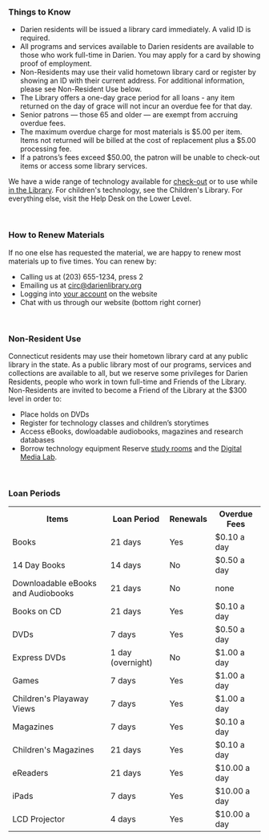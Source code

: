 <div class="row">

<div class="col-md-6">

### Things to Know

- Darien residents will be issued a library card immediately. A valid ID is required.
- All programs and services available to Darien residents are available to those who work full-time in Darien. You may apply for a card by showing proof of employment.
- Non-Residents may use their valid hometown library card or register by showing an ID with their current address. For additional information, please see Non-Resident Use below.
- The Library offers a one-day grace period for all loans - any item returned on the day of grace will not incur an overdue fee for that day.
- Senior patrons — those 65 and older — are exempt from accruing overdue fees.
- The maximum overdue charge for most materials is $5.00 per item. Items not returned will be billed at the cost of replacement plus a $5.00 processing fee.
- If a patrons’s fees exceed $50.00, the patron will be unable to check-out items or access some library services.

We have a wide range of technology available for [check-out](/catalog/search/keyword?search=%2A&formats=equipment "Borrow technology") or to use while [in the Library](/technology "Library Technology"). For children's technology, see the Children's Library. For everything else, visit the Help Desk on the Lower Level.
</div>

<div class="col-md-6">

<br/>

### How to Renew Materials

If no one else has requested the material, we are happy to renew most materials up to five times. You can renew by:

- Calling us at (203) 655-1234, press 2
- Emailing us at [circ@darienlibrary.org](mailto:circ@darienlibrary.org "Email us")
- Logging into [your account](/myaccount "My Account") on the website
- Chat with us through our website (bottom right corner)
<br />

### Non-Resident Use

Connecticut residents may use their hometown library card at any public library in the state. As a public library most of our programs, services and collections are available to all, but we reserve some privileges for Darien Residents, people who work in town full-time and Friends of the Library. Non-Residents are invited to become a Friend of the Library at the $300 level in order to:

- Place holds on DVDs
- Register for technology classes and children’s storytimes
- Access eBooks, dowloadable audiobooks, magazines and research databases
- Borrow technology equipment
Reserve [study rooms](/meeting-rooms "Study Rooms") and the [Digital Media Lab](/dml "Digital Media Lab").

</div>
</div>

<div class="margin-bottom-20"></div>

<div class="row">

<div class="col-md-8 col-md-offset-2">

<br/>

### Loan Periods

<table class="table table-striped">
<tr>
<th>Items</th>
<th>Loan Period</th>
<th>Renewals</th>
<th>Overdue Fees</th>
</tr>
<tr>
			<td>
				Books</td>
			<td>
				21 days</td>
			<td>
				Yes</td>
			<td>
				$0.10 a day</td>
		</tr>
		<tr>
			<td>
				14 Day Books</td>
			<td>
				14 days</td>
			<td>
				No</td>
			<td>
				$0.50 a day</td>
		</tr>
		<tr>
			<td>
				Downloadable eBooks and Audiobooks</td>
			<td>
				21 days</td>
			<td>
				No</td>
			<td>
				none</td>
		</tr>
		<tr>
			<td>
				Books on CD</td>
			<td>
				21 days</td>
			<td>
				Yes</td>
			<td>
				$0.10 a day</td>
		</tr>
		<tr>
			<td>
				DVDs</td>
			<td>
				7 days</td>
			<td>
				Yes</td>
			<td>
				$0.50 a day</td>
		</tr>
		<tr>
			<td>
				Express DVDs</td>
			<td>
				1 day (overnight)</td>
			<td>
				No</td>
			<td>
				$1.00 a day</td>
		</tr>
		<tr>
			<td>
				Games</td>
			<td>
				7 days</td>
			<td>
				Yes</td>
			<td>
				$1.00 a day</td>
		</tr>
		<tr>
			<td>
				Children's Playaway Views</td>
			<td>
				7 days</td>
			<td>
				Yes</td>
			<td>
				$1.00 a day</td>
		</tr>
		<tr>
			<td>
				Magazines</td>
			<td>
				7 days</td>
			<td>
				Yes</td>
			<td>
				$0.10 a day</td>
		</tr>
		<tr>
			<td>
				Children's Magazines</td>
			<td>
				21 days</td>
			<td>
				Yes</td>
			<td>
				$0.10 a day</td>
		</tr>
		<tr>
			<td>
				eReaders</td>
			<td>
				21 days</td>
			<td>
				Yes</td>
			<td>
				$10.00 a day</td>
		</tr>
		<tr>
			<td>
				iPads</td>
			<td>
				7 days</td>
			<td>
				Yes</td>
			<td>
				$10.00 a day</td>
		</tr>
		<tr>
			<td>
				LCD Projector</td>
			<td>
				4 days</td>
			<td>
				Yes</td>
			<td>
				$10.00 a day</td>
		</tr>
</table>

</div>

</div>

<div class="margin-bottom-20"></div>
